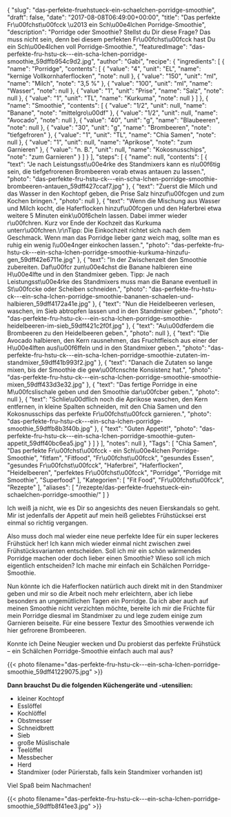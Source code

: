 {
    "slug": "das-perfekte-fruehstueck-ein-schaelchen-porridge-smoothie",
    "draft": false,
    "date": "2017-08-08T06:49:00+00:00",
    "title": "Das perfekte Fr\u00fchst\u00fcck \u2013 ein Sch\u00e4lchen Porridge-Smoothie",
    "description": "Porridge oder Smoothie? Stellst du Dir diese Frage? Das muss nicht sein, denn bei diesem perfekten Fr\u00fchst\u00fcck hast Du ein Sch\u00e4lchen voll Porridge-Smoothie.",
    "featuredImage": "das-perfekte-fru-hstu-ck---ein-scha-lchen-porridge-smoothie_59dffb954c9d2.jpg",
    "author": "Gabi",
    "recipe": {
        "ingredients": [
            {
                "name": "Porridge",
                "contents": [
                    {
                        "value": "4",
                        "unit": "EL",
                        "name": "kernige Vollkornhaferflocken",
                        "note": null
                    },
                    {
                        "value": "150",
                        "unit": "ml",
                        "name": "Milch",
                        "note": "3,5 %"
                    },
                    {
                        "value": "100",
                        "unit": "ml",
                        "name": "Wasser",
                        "note": null
                    },
                    {
                        "value": "1",
                        "unit": "Prise",
                        "name": "Salz",
                        "note": null
                    },
                    {
                        "value": "1",
                        "unit": "TL",
                        "name": "Kurkuma",
                        "note": null
                    }
                ]
            },
            {
                "name": "Smoothie",
                "contents": [
                    {
                        "value": "1\/2",
                        "unit": null,
                        "name": "Banane",
                        "note": "mittelgro\u00df"
                    },
                    {
                        "value": "1\/2",
                        "unit": null,
                        "name": "Avocado",
                        "note": null
                    },
                    {
                        "value": "40",
                        "unit": "g",
                        "name": "Blaubeeren",
                        "note": null
                    },
                    {
                        "value": "30",
                        "unit": "g",
                        "name": "Brombeeren",
                        "note": "tiefgefroren"
                    },
                    {
                        "value": "1",
                        "unit": "TL",
                        "name": "Chia Samen",
                        "note": null
                    },
                    {
                        "value": "1",
                        "unit": null,
                        "name": "Aprikose",
                        "note": "zum Garnieren"
                    },
                    {
                        "value": "n. B.",
                        "unit": null,
                        "name": "Kokosnusschips",
                        "note": "zum Garnieren"
                    }
                ]
            }
        ],
        "steps": [
            {
                "name": null,
                "contents": [
                    {
                        "text": "Je nach Leistungsst\u00e4rke des Standmixers kann es n\u00f6tig sein, die tiefgefrorenen Brombeeren vorab etwas antauen zu lassen.",
                        "photo": "das-perfekte-fru-hstu-ck---ein-scha-lchen-porridge-smoothie-brombeeren-antauen_59dff427ccaf7.jpg"
                    },
                    {
                        "text": "Zuerst die Milch und das Wasser in den Kochtopf geben, die Prise Salz hinzuf\u00fcgen und zum Kochen bringen.",
                        "photo": null
                    },
                    {
                        "text": "Wenn die Mischung aus Wasser und Milch kocht, die Haferflocken hinzuf\u00fcgen und den Haferbrei etwa weitere 5 Minuten eink\u00f6cheln lassen. Dabei immer wieder r\u00fchren. Kurz vor Ende der Kochzeit das Kurkuma unterr\u00fchren.\r\nTipp: Die Einkochzeit richtet sich nach dem Geschmack. Wenn man das Porridge lieber ganz weich mag, sollte man es ruhig ein wenig l\u00e4nger einkochen lassen.",
                        "photo": "das-perfekte-fru-hstu-ck---ein-scha-lchen-porridge-smoothie-kurkuma-hinzufu-gen_59dff42e6711e.jpg"
                    },
                    {
                        "text": "In der Zwischenzeit den Smoothie zubereiten. Daf\u00fcr zun\u00e4chst die Banane halbieren eine H\u00e4lfte und in den Standmixer geben. Tipp: Je nach Leistungsst\u00e4rke des Standmixers muss man die Banane eventuell in St\u00fccke oder Scheiben schneiden.",
                        "photo": "das-perfekte-fru-hstu-ck---ein-scha-lchen-porridge-smoothie-bananen-schaelen-und-halbieren_59dff4172a41e.jpg"
                    },
                    {
                        "text": "Nun die Heidelbeeren verlesen, waschen, im Sieb abtropfen lassen und in den Standmixer geben.",
                        "photo": "das-perfekte-fru-hstu-ck---ein-scha-lchen-porridge-smoothie-heidelbeeren-im-sieb_59dff421c2f0f.jpg"
                    },
                    {
                        "text": "Au\u00dferdem die Brombeeren zu den Heidelbeeren geben.",
                        "photo": null
                    },
                    {
                        "text": "Die Avocado halbieren, den Kern rausnehmen, das Fruchtfleisch aus einer der H\u00e4lften ausl\u00f6ffeln und in den Standmixer geben.",
                        "photo": "das-perfekte-fru-hstu-ck---ein-scha-lchen-porridge-smoothie-zutaten-im-standmixer_59dff41b993f2.jpg"
                    },
                    {
                        "text": "Danach die Zutaten so lange mixen, bis der Smoothie die gew\u00fcnschte Konsistenz hat.",
                        "photo": "das-perfekte-fru-hstu-ck---ein-scha-lchen-porridge-smoothie-smoothie-mixen_59dff433d3e32.jpg"
                    },
                    {
                        "text": "Das fertige Porridge in eine M\u00fcslischale geben und den Smoothie dar\u00fcber geben.",
                        "photo": null
                    },
                    {
                        "text": "Schlie\u00dflich noch die Aprikose waschen, den Kern entfernen, in kleine Spalten schneiden, mit den Chia Samen und den Kokosnusschips das perfekte Fr\u00fchst\u00fcck garnieren.",
                        "photo": "das-perfekte-fru-hstu-ck---ein-scha-lchen-porridge-smoothie_59dffb8b3f40b.jpg"
                    },
                    {
                        "text": "Guten Appetit!",
                        "photo": "das-perfekte-fru-hstu-ck---ein-scha-lchen-porridge-smoothie-guten-appetit_59dff40bc6ea5.jpg"
                    }
                ]
            }
        ],
        "notes": null
    },
    "Tags": [
        "Chia Samen",
        "Das perfekte Fr\u00fchst\u00fcck - ein Sch\u00e4lchen Porridge-Smoothie",
        "fitfam",
        "Fitfood",
        "Fr\u00fchst\u00fcck",
        "gesundes Essen",
        "gesundes Fr\u00fchst\u00fcck",
        "Haferbrei",
        "Haferflocken",
        "Heidelbeeren",
        "perfektes Fr\u00fchst\u00fcck",
        "Porridge",
        "Porridge mit Smoothie",
        "Superfood"
    ],
    "Kategorien": [
        "Fit Food",
        "Fr\u00fchst\u00fcck",
        "Rezepte"
    ],
    "aliases": [
        "\/rezepte\/das-perfekte-fruehstueck-ein-schaelchen-porridge-smoothie\/"
    ]
}

Ich weiß ja nicht, wie es Dir so angesichts des neuen Eierskandals so geht. Mir ist jedenfalls der Appetit auf mein heiß geliebtes Frühstücksei erst einmal so richtig vergangen.

Also muss doch mal wieder eine neue perfekte Idee für ein super leckeres Frühstück her! Ich kann mich wieder einmal nicht zwischen zwei Frühstücksvarianten entscheiden. Soll ich mir ein schön wärmendes Porridge machen oder doch lieber einen Smoothie? Wieso soll ich mich eigentlich entscheiden? Ich mache mir einfach ein Schälchen Porridge-Smoothie.

Nun könnte ich die Haferflocken natürlich auch direkt mit in den Standmixer geben und mir so die Arbeit noch mehr erleichtern, aber ich liebe besonders an ungemütlichen Tagen ein Porridge. Da ich aber auch auf meinen Smoothie nicht verzichten möchte, bereite ich mir die Früchte für mein Porridge diesmal im Standmixer zu und lege zudem einige zum Garnieren beiseite. Für eine bessere Textur des Smoothies verwende ich hier gefrorene Brombeeren.

Konnte ich Deine Neugier wecken und Du probierst das perfekte Frühstück &#8211; ein Schälchen Porridge-Smoothie einfach auch mal aus?

{{< photo filename="das-perfekte-fru-hstu-ck---ein-scha-lchen-porridge-smoothie_59dff41229075.jpg" >}}

**Dann brauchst Du die folgenden Küchengeräte und -utensilien:**

 * kleiner Kochtopf
 * Esslöffel
 * Kochlöffel
 * Obstmesser
 * Schneidbrett
 * Sieb
 * große Müslischale
 * Teelöffel
 * Messbecher
 * Herd
 * Standmixer (oder Pürierstab, falls kein Standmixer vorhanden ist)

Viel Spaß beim Nachmachen!

{{< photo filename="das-perfekte-fru-hstu-ck---ein-scha-lchen-porridge-smoothie_59dffb8f41ee3.jpg" >}}